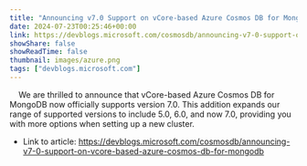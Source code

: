 ```yaml
---
title: "Announcing v7.0 Support on vCore-based Azure Cosmos DB for MongoDB"
date: 2024-07-23T00:25:46+00:00
link: https://devblogs.microsoft.com/cosmosdb/announcing-v7-0-support-on-vcore-based-azure-cosmos-db-for-mongodb
showShare: false
showReadTime: false
thumbnail: images/azure.png
tags: ["devblogs.microsoft.com"]
---
```

    We are thrilled to announce that vCore-based Azure Cosmos DB for MongoDB now officially supports version 7.0. This addition expands our range of supported versions to include 5.0, 6.0, and now 7.0, providing you with more options when setting up a new cluster.

- Link to article: https://devblogs.microsoft.com/cosmosdb/announcing-v7-0-support-on-vcore-based-azure-cosmos-db-for-mongodb